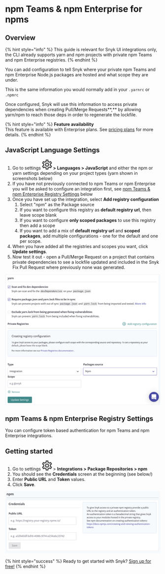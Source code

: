 # npm Teams & npm Enterprise for npms

## **Overview**

{% hint style="info" %}
This guide is relevant for Snyk UI integrations only, the CLI already supports yarn and npm projects with private npm Teams and npm Enterprise registries.
{% endhint %}

You can add configuration to tell Snyk where your private npm Teams and npm Enterprise Node.js packages are hosted and what scope they are under.

This is the same information you would normally add in your `.yarnrc` or `.npmrc`

Once configured, Snyk will use this information to access private dependencies when creating Pull/Merge Requests**,** by allowing yarn/npm to reach those deps in order to regenerate the lockfile.

{% hint style="info" %}
**Feature availability**  
This feature is available with Enterprise plans. See [pricing plans](https://snyk.io/plans/) for more details.
{% endhint %}

## JavaScript Language Settings

1. Go to settings ![](../../.gitbook/assets/cog_icon.png/) **&gt; Languages &gt; JavaScript** and either the npm or yarn settings depending on your project types \(yarn shown in screenshots below\) 
2. If you have not previously connected to npm Teams or npm Enterprise you will be asked to configure an integration first, see [npm Teams & npm Enterprise Registry Settings](npm-teams-and-npm-enterprise-for-npms/) below 
3. Once you have set up the integration, select **Add registry configuration**
   1. Select "npm" as the Package source
   2. If you want to configure this registry as **default registry url**, then leave scope blank
   3. If you want to configure **only scoped packages** to use this registry then add a scope
   4. If you want to add a mix of **default registry url** and **scoped packages**, add multiple configurations - one for the default and one per scope.
4. When you have added all the registries and scopes you want, click **Update settings**.
5. Now test it out - open a Pull/Merge Request on a project that contains private dependencies to see a lockfile updated and included in the Snyk Fix Pull Request where previously none was generated.

![](../../.gitbook/assets/image%20%2834%29.png/)

## npm Teams & npm Enterprise Registry Settings

You can configure token based authentication for npm Teams and npm Enterprise integrations.

## Getting started

1. Go to settings ![](../../.gitbook/assets/cog_icon.png/) &gt; **Integrations &gt; Package Repositories &gt; npm** 
2. You should see the **Credentials** screen at the beginning \(see below\/)
3. Enter **Public URL** and **Token** values. 
4. Click **Save**.

![](../../.gitbook/assets/image%20%2835%29.png/)

{% hint style="success" %}
Ready to get started with Snyk? [Sign up for free!](https://snyk.io/login?cta=sign-up&loc=footer&page=support_docs_page)
{% endhint %}

